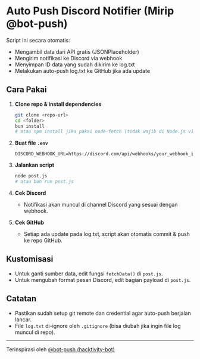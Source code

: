 # Auto Push Discord Notifier (Mirip @bot-push)

Script ini secara otomatis:
- Mengambil data dari API gratis (JSONPlaceholder)
- Mengirim notifikasi ke Discord via webhook
- Menyimpan ID data yang sudah dikirim ke log.txt
- Melakukan auto-push log.txt ke GitHub jika ada update

## Cara Pakai

1. **Clone repo & install dependencies**
   ```bash
   git clone <repo-url>
   cd <folder>
   bun install
   # atau npm install jika pakai node-fetch (tidak wajib di Node.js v18+)
   ```

2. **Buat file `.env`**
   ```env
   DISCORD_WEBHOOK_URL=https://discord.com/api/webhooks/your_webhook_id/your_webhook_token
   ```

3. **Jalankan script**
   ```bash
   node post.js
   # atau bun run post.js
   ```

4. **Cek Discord**
   - Notifikasi akan muncul di channel Discord yang sesuai dengan webhook.

5. **Cek GitHub**
   - Setiap ada update pada log.txt, script akan otomatis commit & push ke repo GitHub.

## Kustomisasi
- Untuk ganti sumber data, edit fungsi `fetchData()` di `post.js`.
- Untuk mengubah format pesan Discord, edit bagian payload di `post.js`.

## Catatan
- Pastikan sudah setup git remote dan credential agar auto-push berjalan lancar.
- File `log.txt` di-ignore oleh `.gitignore` (bisa diubah jika ingin file log muncul di repo).

---

Terinspirasi oleh [@bot-push (hacktivity-bot)](https://github.com/dwisiswant0/hacktivity-bot) 
